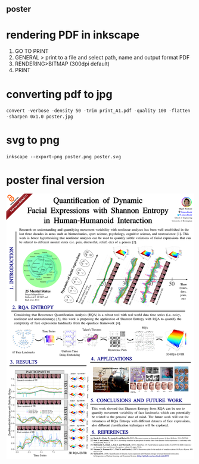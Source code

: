 poster
---



# rendering  PDF in inkscape

1. GO TO PRINT
2. GENERAL > print to a file and select path, name and output format PDF
3. RENDERING>BITMAP (300dpi default)
4. PRINT



# converting pdf to jpg


```
convert -verbose -density 50 -trim print_A1.pdf -quality 100 -flatten -sharpen 0x1.0 poster.jpg
```


# svg to png

```
inkscape --export-png poster.png poster.svg

```


# poster final version

![poster](/docs/poster/main/poster.png)


